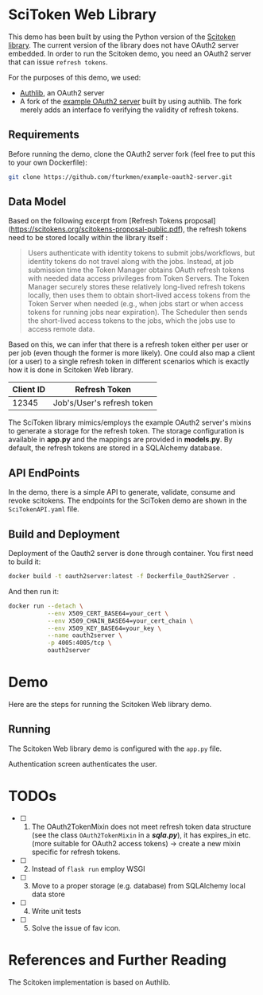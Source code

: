 # SciToken Web Library
This demo has been built by using the Python version of the [Scitoken library](https://github.com/scitokens/scitokens). The current version of the library does not have OAuth2 server embedded. In order to run the Scitoken demo, you need an OAuth2 server that can issue `refresh tokens`. 

For the purposes of this demo, we used: 

* [Authlib](https://authlib.org/), an OAuth2 server 
* A fork of the [example OAuth2 server](https://github.com/fturkmen/example-oauth2-server) built by using authlib. The fork merely adds an interface fo verifying the validity of refresh tokens.  

## Requirements
Before running the demo, clone the OAuth2 server fork (feel free to put this to your own Dockerfile): 

```bash
git clone https://github.com/fturkmen/example-oauth2-server.git
```

## Data Model 
Based on the following excerpt from [Refresh Tokens proposal] (https://scitokens.org/scitokens-proposal-public.pdf), the refresh tokens need to be stored locally within the library itself :  
> Users authenticate with identity tokens to submit jobs/workflows, but identity tokens do not travel along with the jobs. Instead, at job submission time the Token Manager obtains OAuth refresh tokens with needed data access privileges from Token Servers. The Token Manager securely stores these relatively long-lived refresh tokens locally, then uses them to obtain short-lived access tokens from the Token Server when needed (e.g., when jobs start or when access tokens for running jobs near expiration). The Scheduler then sends the short-lived access tokens to the jobs, which the jobs use to access remote data.

Based on this, we can infer that there is a refresh token either per user or per job (even though the former is more likely). One could also map a client (or a user) to a single refresh token in different scenarios which is exactly how it is done in Scitoken Web library. 

Client ID | Refresh Token
------------ | -------------
12345 | Job's/User's refresh token

The SciToken library mimics/employs the example OAuth2 server's mixins to generate a storage for the refresh token. The storage configuration is available in **app.py** and the mappings are provided in **models.py**. By default, the refresh tokens are stored in a SQLAlchemy database.  

## API EndPoints
In the demo, there is a simple API to generate, validate, consume and revoke scitokens. The endpoints for the SciToken demo are shown in the `SciTokenAPI.yaml` file.

## Build and Deployment
Deployment of the Oauth2 server is done through container. You first need to build it:

```bash
docker build -t oauth2server:latest -f Dockerfile_Oauth2Server .
```

And then run it:

```bash
docker run --detach \
           --env X509_CERT_BASE64=your_cert \
           --env X509_CHAIN_BASE64=your_cert_chain \
           --env X509_KEY_BASE64=your_key \
           --name oauth2server \
           -p 4005:4005/tcp \
           oauth2server
```

# Demo
Here are the steps for running the Scitoken Web library demo.

## Running 
The Scitoken Web library demo is configured with the `app.py` file.

Authentication screen authenticates the user.



# TODOs


- [ ] 1. The OAuth2TokenMixin does not meet refresh token data structure (see the class `OAuth2TokenMixin` in a ***sqla.py***), it has expires_in etc. (more suitable for OAuth2 access tokens) -> create a new mixin specific for refresh tokens.
- [ ] 2. Instead of `flask run` employ WSGI 
- [ ] 3. Move to a proper storage (e.g. database) from SQLAlchemy local data store
- [ ] 4. Write unit tests
- [ ] 5. Solve the issue of fav icon.
 
# References and Further Reading
The Scitoken implementation is based on Authlib.
